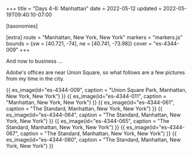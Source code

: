 +++
title = "Days 4-6: Manhattan"
date = 2022-05-12
updated = 2022-05-19T09:40:10-07:00

[taxonomies]

[extra]
route = "Manhattan, New York, New York"
markers = "markers.js"
bounds = {sw = [40.721, -74], ne = [40.741, -73.98]}
cover = "es-4344-009"
+++

And now to business ...

Adobe's offices are near Union Square, so what follows are a few pictures from my time in the city.

<!-- more -->

{{ es_image(id="es-4344-009", caption = "Union Square Park, Manhattan, New York, New York") }}
{{ es_image(id="es-4344-011", caption = "Manhattan, New York, New York") }}
{{ es_image(id="es-4344-061", caption = "The Standard, Manhattan, New York, New York") }}
{{ es_image(id="es-4344-064", caption = "The Standard, Manhattan, New York, New York") }}
{{ es_image(id="es-4344-065", caption = "The Standard, Manhattan, New York, New York") }}
{{ es_image(id="es-4344-067", caption = "The Standard, Manhattan, New York, New York") }}
{{ es_image(id="es-4344-080", caption = "The Standard, Manhattan, New York, New York") }}
